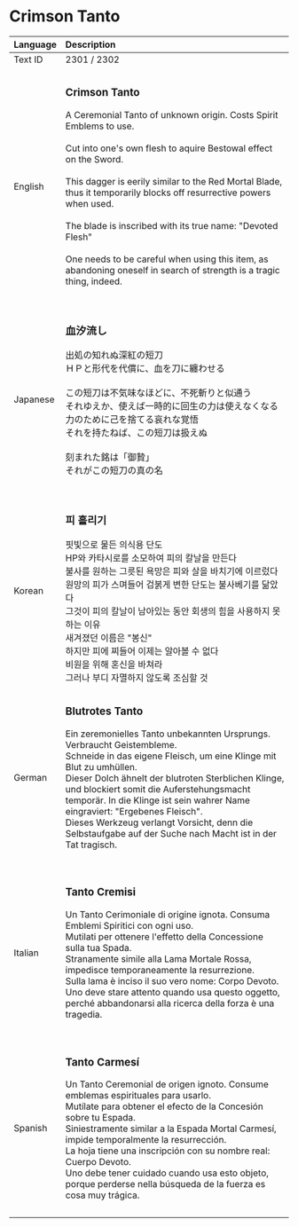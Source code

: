 # Crimson Tanto

| Language | Description |
| :------- | :---------- |
| Text ID | 2301 / 2302 |
|||
| English | <h3>**Crimson Tanto**</h3>A Ceremonial Tanto of unknown origin. Costs Spirit Emblems to use.<br><br>Cut into one's own flesh to aquire Bestowal effect on the Sword.<br><br>This dagger is eerily similar to the Red Mortal Blade, thus it temporarily blocks off resurrective powers when used.<br><br>The blade is inscribed with its true name: "Devoted Flesh"<br><br>One needs to be careful when using this item, as abandoning oneself in search of strength is a tragic thing, indeed.<h3> |
|||
| Japanese | <h3>**血汐流し**</h3>出処の知れぬ深紅の短刀<br>ＨＰと形代を代償に、血を刀に纏わせる<br><br>この短刀は不気味なほどに、不死斬りと似通う<br>それゆえか、使えば一時的に回生の力は使えなくなる<br>力のために己を捨てる哀れな覚悟<br>それを持たねば、この短刀は扱えぬ<br><br>刻まれた銘は「御贄」<br>それがこの短刀の真の名<h3> |
|||
| Korean | <h3>**피 흘리기**</h3>핏빛으로 물든 의식용 단도<br>HP와 카타시로를 소모하여 피의 칼날을 만든다<br>불사를 원하는 그릇된 욕망은 피와 살을 바치기에 이르렀다<br>원망의 피가 스며들어 검붉게 변한 단도는 불사베기를 닮았다<br>그것이 피의 칼날이 남아있는 동안 회생의 힘을 사용하지 못하는 이유<br>새겨졌던 이름은 "봉신"<br>하지만 피에 찌들어 이제는 알아볼 수 없다<br>비원을 위해 혼신을 바쳐라<br>그러나 부디 자멸하지 않도록 조심할 것 |
|||
| German | <h3>**Blutrotes Tanto**</h3>Ein zeremonielles Tanto unbekannten Ursprungs. Verbraucht Geistembleme.<br>Schneide in das eigene Fleisch, um eine Klinge mit Blut zu umhüllen.<br>Dieser Dolch ähnelt der blutroten Sterblichen Klinge, und blockiert somit die Auferstehungsmacht temporär. In die Klinge ist sein wahrer Name eingraviert: "Ergebenes Fleisch".<br>Dieses Werkzeug verlangt Vorsicht, denn die Selbstaufgabe auf der Suche nach Macht ist in der Tat tragisch.<h3> |
|||
| Italian | <h3>**Tanto Cremisi**</h3>Un Tanto Cerimoniale di origine ignota. Consuma Emblemi Spiritici con ogni uso.<br>Mutilati per ottenere l'effetto della Concessione sulla tua Spada.<br>Stranamente simile alla Lama Mortale Rossa, impedisce temporaneamente la resurrezione.<br>Sulla lama è inciso il suo vero nome: Corpo Devoto.<br>Uno deve stare attento quando usa questo oggetto, perché abbandonarsi alla ricerca della forza è una tragedia.<h3> |
|||
| Spanish | <h3>**Tanto Carmesí**</h3>Un Tanto Ceremonial de origen ignoto. Consume emblemas espirituales para usarlo.<br>Mutílate para obtener el efecto de la Concesión sobre tu Espada.<br>Siniestramente similar a la Espada Mortal Carmesí, impide temporalmente la resurrección.<br>La hoja tiene una inscripción con su nombre real: Cuerpo Devoto.<br>Uno debe tener cuidado cuando usa esto objeto, porque perderse nella búsqueda de la fuerza es cosa muy trágica.<h3> |
